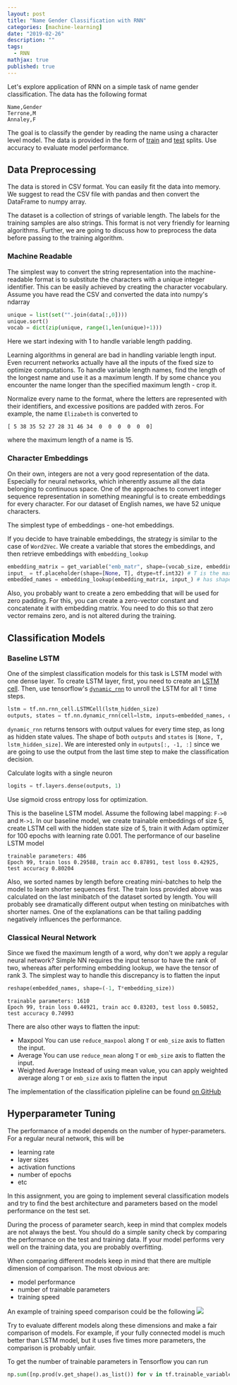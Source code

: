 ```yaml
---
layout: post
title: "Name Gender Classification with RNN"
categories: [machine-learning]
date: "2019-02-26"
description: ""
tags:
  - RNN
mathjax: true
published: true
---
```



Let's explore application of RNN on a simple task of name gender classification. The data has the following format

```
Name,Gender
Terrone,M
Annaley,F
```

The goal is to classify the gender by reading the name using a character level model. The data is provided in the form of [train](https://www.dropbox.com/s/pm7muns04jmaqqr/train_eng.csv?dl=1) and [test](https://www.dropbox.com/s/9ge662xenuy7ovt/test_eng.csv?dl=1) splits. Use accuracy to evaluate model performance.


## Data Preprocessing

The data is stored in CSV format. You can easily fit the data into memory. We suggest to read the CSV file with pandas and then convert the DataFrame to numpy array.

The dataset is a collection of strings of variable length. The labels for the training samples are also strings. This format is not very friendly for learning algorithms. Further, we are going to discuss how to preprocess the data before passing to the training algorithm.

### Machine Readable

The simplest way to convert the string representation into the machine-readable format is to substitute the characters with a unique integer identifier. This can be easily achieved by creating the character vocabulary. Assume you have read the CSV and converted the data into numpy's ndarray

```python
unique = list(set("".join(data[:,0])))
unique.sort()
vocab = dict(zip(unique, range(1,len(unique)+1)))
```

Here we start indexing with 1 to handle variable length padding.

Learning algorithms in general are bad in handling variable length input. Even recurrent networks actually have all the inputs of the fixed size to optimize computations. To handle variable length names, find the length of the longest name and use it as a maximum length. If by some chance you encounter the name longer than the specified maximum length - crop it. 

Normalize every name to the format, where the letters are represented with their identifiers, and excessive positions are padded with zeros. For example, the name `Elizabeth` is converted to 

```
[ 5 38 35 52 27 28 31 46 34  0  0  0  0  0  0]
```

where the maximum length of a name is 15.

### Character Embeddings

On their own, integers are not a very good representation of the data. Especially for neural networks, which inherently assume all the data belonging to continuous space. One of the approaches to convert integer sequence representation in something meaningful is to create embeddings for every character. For our dataset of English names, we have 52 unique characters.

The simplest type of embeddings - one-hot embeddings. 

If you decide to have trainable embeddings, the strategy is similar to the case of `Word2Vec`. We create a variable that stores the embeddings, and then retrieve embeddings with `embedding_lookup`

```python
embedding_matrix = get_variable("emb_matr", shape=(vocab_size, embedding_size))
input_ = tf.placeholder(shape=[None, T], dtype=tf.int32) # T is the maximum length of a word, or the number of time steps
embedded_names = embedding_lookup(embedding_matrix, input_) # has shape [None, T, embedding_size]
```

Also, you probably want to create a zero embedding that will be used for zero padding. For this, you can create a zero-vector constant and concatenate it with embedding matrix. You need to do this so that zero vector remains zero, and is not altered during the training. 


## Classification Models

### Baseline LSTM

One of the simplest classification models for this task is LSTM model with one dense layer. To create LSTM layer, first, you need to create an [LSTM cell](https://www.tensorflow.org/api_docs/python/tf/nn/rnn_cell/LSTMCell). Then, use tensorflow's [`dynamic_rnn`](https://www.tensorflow.org/api_docs/python/tf/nn/dynamic_rnn) to unroll the LSTM for all `T` time steps. 

```python
lstm = tf.nn.rnn_cell.LSTMCell(lstm_hidden_size)
outputs, states = tf.nn.dynamic_rnn(cell=lstm, inputs=embedded_names, dtype=tf.float32)
```
`dynamic_rnn` returns tensors with output values for every time step, as long as hidden state values. The shape of both `outputs` and `states` is `[None, T, lstm_hidden_size]`. We are interested only in `outputs[:, -1, :]` since we are going to use the output from the last time step to make the classification decision. 

Calculate logits with a single neuron
```python
logits = tf.layers.dense(outputs, 1)
```

Use sigmoid cross entropy loss for optimization. 

This is the baseline LSTM model. Assume the following label mapping: `F->0` and `M->1`. 
In our baseline model, we create trainable embeddings of size 5, create LSTM cell with the hidden state size of 5, train it with Adam optimizer for 100 epochs with learning rate 0.001. The performance of our baseline LSTM model 
```
trainable parameters: 486
Epoch 99, train loss 0.29588, train acc 0.87891, test loss 0.42925, test accuracy 0.80204
```
Also, we sorted names by length before creating mini-batches to help the model to learn shorter sequences first. The train loss provided above was calculated on the last minibatch of the dataset sorted by length. You will probably see dramatically different output when testing on minibatches with shorter names. One of the explanations can be that tailing padding negatively influences the performance.

### Classical Neural Network

Since we fixed the maximum length of a word, why don't we apply a regular neural network? Simple NN requires the input tensor to have the rank of two, whereas after performing embedding lookup, we have the tensor of rank 3. The simplest way to handle this discrepancy is to flatten the input

```python
reshape(embedded_names, shape=(-1, T*embedding_size))
```
```
trainable parameters: 1610
Epoch 99, train loss 0.44921, train acc 0.83203, test loss 0.50852, test accuracy 0.74993
```
There are also other ways to flatten the input:
- Maxpool
  You can use `reduce_maxpool` along `T` or `emb_size` axis to flatten the input.
- Average
  You can use `reduce_mean` along `T` or `emb_size` axis to flatten the input.
- Weighted Average
  Instead of using mean value, you can apply weighted average along `T` or `emb_size` axis to flatten the input


The implementation of the classification pipleline can be found [on GitHub](https://github.com/VitalyRomanov/name-gender-classification-tensorflow)

## Hyperparameter Tuning

The performance of a model depends on the number of hyper-parameters. For a regular neural network, this will be 
- learning rate
- layer sizes
- activation functions
- number of epochs
- etc

In this assignment, you are going to implement several classification models and try to find the best architecture and parameters based on the model performance on the test set. 

During the process of parameter search, keep in mind that complex models are not always the best. You should do a simple sanity check by comparing the performance on the test and training data. If your model performs very well on the training data, you are probably overfitting. 

When comparing different models keep in mind that there are multiple dimension of comparison. The most obvious are:
- model performance
- number of trainable parameters
- training speed

An example of training speed comparison could be the following
![](https://i.imgur.com/z59qtet.png)


Try to evaluate different models along these dimensions and make a fair comparison of models. For example, if your fully connected model is much better than LSTM model, but it uses five times more parameters, the comparison is probably unfair.

To get the number of trainable parameters in Tensorflow you can run
```python
np.sum([np.prod(v.get_shape().as_list()) for v in tf.trainable_variables()])
```



